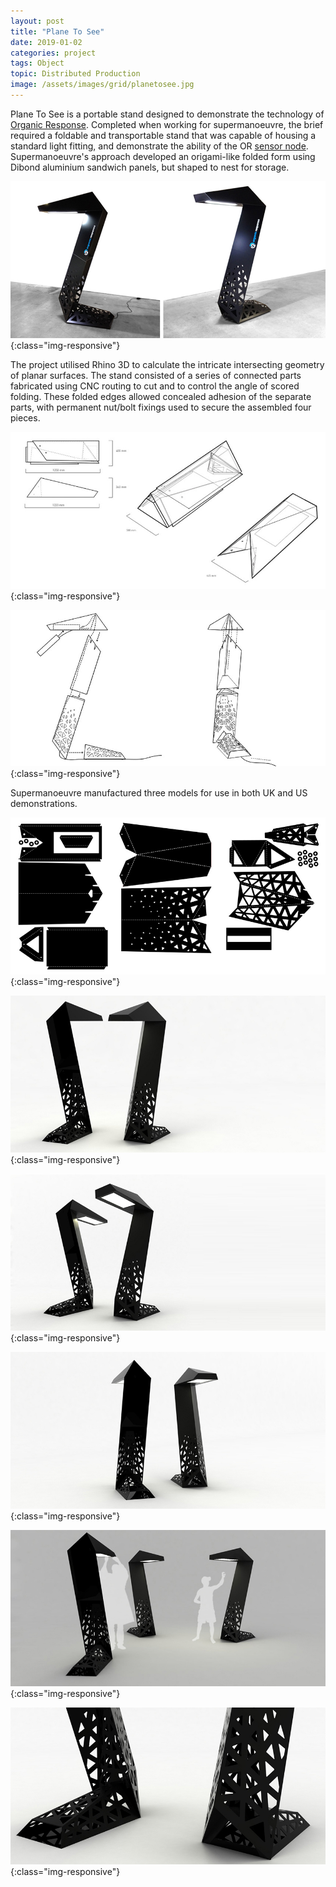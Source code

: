 ```yaml
---
layout: post
title: "Plane To See"
date: 2019-01-02
categories: project
tags: Object
topic: Distributed Production
image: /assets/images/grid/planetosee.jpg
---
```


Plane To See is a portable stand designed to demonstrate the technology of [Organic Response](https://www.organicresponse.com/). Completed when working for supermanoeuvre, the brief required a foldable and transportable stand that was capable of housing a standard light fitting, and demonstrate the ability of the OR [sensor node](https://www.organicresponse.com/technology/). Supermanoeuvre's approach developed an origami-like folded form using Dibond aluminium sandwich panels, but shaped to nest for  storage.

![Urban Pollen](/assets/images/posts/planetosee1.jpg){:class="img-responsive"}

The project utilised Rhino 3D to calculate the intricate intersecting geometry of planar surfaces. The stand consisted of a series of connected parts fabricated using CNC routing to cut and to control the angle of scored folding. These folded edges allowed concealed adhesion of the separate parts, with permanent nut/bolt fixings used to secure the assembled four pieces. 

![Urban Pollen](/assets/images/posts/planetosee2.jpg){:class="img-responsive"}

![Urban Pollen](/assets/images/posts/planetosee3.jpg){:class="img-responsive"}

Supermanoeuvre manufactured three models for use in both UK and US demonstrations. 

![Urban Pollen](/assets/images/posts/planetosee4.jpg){:class="img-responsive"}

![Urban Pollen](/assets/images/posts/planetosee5.jpg){:class="img-responsive"}

![Urban Pollen](/assets/images/posts/planetosee6.jpg){:class="img-responsive"}

![Urban Pollen](/assets/images/posts/planetosee7.jpg){:class="img-responsive"}

![Urban Pollen](/assets/images/posts/planetosee8.jpg){:class="img-responsive"}

![Urban Pollen](/assets/images/posts/planetosee9.jpg){:class="img-responsive"}
